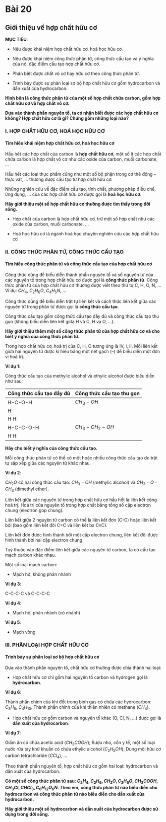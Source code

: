 # Bài 20
## Giới thiệu về hợp chất hữu cơ

**MỤC TIÊU**:

*   Nêu được khái niệm hợp chất hữu cơ, hoá học hữu cơ.

*   Nêu được khái niệm công thức phân tử, công thức cấu tạo và ý nghĩa của nó, đặc điểm cấu tạo hợp chất hữu cơ.

*   Phân biệt được chất vô cơ hay hữu cơ theo công thức phân tử.

*   Trình bày được sự phân loại sơ bộ hợp chất hữu cơ gồm hydrocarbon và dẫn xuất của hydrocarbon.

**Hình bên là công thức phân tử của một số hợp chất chứa carbon, gồm hợp chất hữu cơ và hợp chất vô cơ.**

**Dựa vào thành phần nguyên tố, ta có nhận biết được các hợp chất hữu cơ không? Hợp chất hữu cơ là gì? Chúng gồm những loại nào?**

### I. HỢP CHẤT HỮU CƠ, HOÁ HỌC HỮU CƠ

#### Tìm hiểu khái niệm hợp chất hữu cơ, hoá học hữu cơ

Hầu hết các hợp chất của carbon là **hợp chất hữu cơ**, một số ít các hợp chất chứa carbon là hợp chất vô cơ như các oxide của carbon, muối carbonate, ...

Hầu hết các loại thực phẩm cũng như một số bộ phận trong cơ thể động – thực vật, ... thường được cấu tạo từ hợp chất hữu cơ.

Những nghiên cứu về đặc điểm cấu tạo, tính chất, phương pháp điều chế, ứng dụng, ... của các hợp chất hữu cơ được gọi là **hoá học hữu cơ**.

**Hãy giới thiệu một số hợp chất hữu cơ thường được tìm thấy trong đời sống.**

*   Hợp chất của carbon là hợp chất hữu cơ, trừ một số hợp chất như các oxide của carbon, muối carbonate, ...

*   Hoá học hữu cơ là ngành hoá học chuyên nghiên cứu các hợp chất hữu cơ.

### II. CÔNG THỨC PHÂN TỬ, CÔNG THỨC CẤU TẠO

#### Tìm hiểu công thức phân tử và công thức cấu tạo của hợp chất hữu cơ

Công thức dùng để biểu diễn thành phần nguyên tố và số nguyên tử của các nguyên tố trong hợp chất hữu cơ được gọi là **công thức phân tử**. Công thức phân tử của hợp chất hữu cơ thường được viết theo thứ tự C, H, O, N, ... Ví dụ: $CH_4$, $C_2H_6O$, $C_4H_5N$, ...

Công thức dùng để biểu diễn trật tự liên kết và cách thức liên kết giữa các nguyên tử trong phân tử được gọi là **công thức cấu tạo**.

Công thức cấu tạo gồm công thức cấu tạo đầy đủ và công thức cấu tạo thu gọn (không biểu diễn liên kết giữa H và C, H và O, ...).

**Hãy giới thiệu thêm một số công thức phân tử của hợp chất hữu cơ và cho biết ý nghĩa của công thức phân tử.**

Trong hợp chất hữu cơ, hoá trị của C, H, O tương ứng là IV, I, II. Mối liên kết giữa hai nguyên tử được kí hiệu bằng một nét gạch (–) để biểu diễn một đơn vị hoá trị.

**Ví dụ 1**:

Công thức cấu tạo của methylic alcohol và ethylic alcohol được biểu diễn như sau:

| Công thức cấu tạo đầy đủ | Công thức cấu tạo thu gọn |
|---|---|
| H-C-O-H | $CH_3-OH$ |
| H | |
| H H | |
| H-C-C-O-H | $CH_3-CH_2-OH$ |
| H H | |

**Hãy cho biết ý nghĩa của công thức cấu tạo.**

Mỗi công thức phân tử có thể có một hoặc nhiều công thức cấu tạo do trật tự sắp xếp giữa các nguyên tử khác nhau.

**Ví dụ 2**:

$CH_2O$ có hai công thức cấu tạo: $CH_3-OH$ (methylic alcohol) và $CH_3-O-CH_3$ (dimethyl ether).

Liên kết giữa các nguyên tử trong hợp chất hữu cơ hầu hết là liên kết cộng hoá trị. Hoá trị của nguyên tố trong hợp chất bằng tổng số cặp electron chung (electron góp chung).

Liên kết giữa 2 nguyên tử carbon có thể là liên kết đơn (C-C) hoặc liên kết bội (bao gồm liên kết đôi C=C và liên kết ba C≡C).

Liên kết đơn được hình thành bởi một cặp electron chung, liên kết đôi được hình thành bởi hai cặp electron chung.

Tuỳ thuộc vào đặc điểm liên kết giữa các nguyên tử carbon, ta có cấu tạo mạch carbon khác nhau.

Một số loại mạch carbon:

*   Mạch hở, không phân nhánh

**Ví dụ 3**:

C-C-C-C và C-C-C-C

**Ví dụ 4**:

*   Mạch hở, phân nhánh (có nhánh)

**Ví dụ 5**:

*   Mạch vòng

### III. PHÂN LOẠI HỢP CHẤT HỮU CƠ

#### Trình bày sự phân loại sơ bộ hợp chất hữu cơ

Dựa vào thành phần nguyên tố, chất hữu cơ thường được chia thành hai loại:

*   Hợp chất hữu cơ chỉ gồm hai nguyên tố carbon và hydrogen gọi là **hydrocarbon**.

**Ví dụ 6**:

Thành phần chính của khí đốt trong bình gas có chứa các hydrocarbon: $C_3H_8$, $C_4H_{10}$. Thành phần chính của khí thiên nhiên có methane ($CH_4$).

*   Hợp chất hữu cơ gồm carbon và nguyên tố khác (O, Cl, N, ...) được gọi là **dẫn xuất của hydrocarbon**.

**Ví dụ 7**:

Giấm ăn có chứa acetic acid ($CH_3COOH$); Rượu nho, cồn y tế, một số loại nước rửa tay khử khuẩn có chứa ethylic alcohol ($C_2H_5OH$); Dung môi hữu cơ carbon tetrachloride ($CCl_4$), ...

Theo thành phần nguyên tố, hợp chất hữu cơ gồm hai loại: hydrocarbon và dẫn xuất của hydrocarbon.

**Có một số công thức phân tử sau: $C_2H_4, C_2H_6, CH_2O, C_2H_6O, CH_3COOH, CH_3Cl, CHCl_3, C_6H_{12}O_6N$. Theo em, công thức phân tử nào biểu diễn cho hydrocarbon và công thức phân tử nào biểu diễn cho dẫn xuất của hydrocarbon.**

**Hãy giới thiệu một số hydrocarbon và dẫn xuất của hydrocarbon được sử dụng trong đời sống.**
